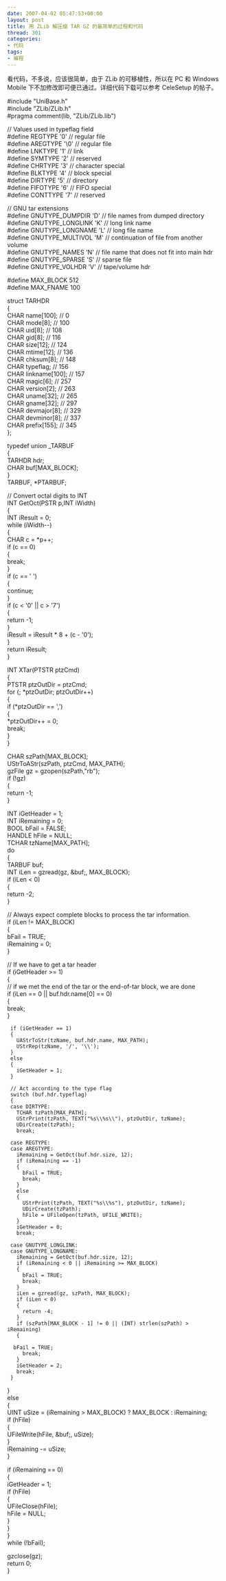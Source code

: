 ```yaml
---
date: 2007-04-02 05:47:53+00:00
layout: post
title: 用 ZLib 解压缩 TAR GZ 的最简单的过程和代码
thread: 301
categories:
- 代码
tags:
- 编程
---
```


看代码，不多说，应该很简单，由于 ZLib 的可移植性，所以在 PC 和 Windows Mobile 下不加修改即可便已通过。<!-- more -->详细代码下载可以参考 CeleSetup 的帖子。  
  
  


  
#include "UniBase.h"  
#include "ZLib/ZLib.h"  
#pragma comment(lib, "ZLib/ZLib.lib")  
  
// Values used in typeflag field  
#define REGTYPE       '0'       // regular file  
#define AREGTYPE      '\0'      // regular file  
#define LNKTYPE       '1'       // link  
#define SYMTYPE       '2'       // reserved  
#define CHRTYPE       '3'       // character special  
#define BLKTYPE       '4'       // block special  
#define DIRTYPE       '5'       // directory  
#define FIFOTYPE      '6'       // FIFO special  
#define CONTTYPE      '7'       // reserved  
  
//  GNU tar extensions  
#define GNUTYPE_DUMPDIR   'D'       // file names from dumped directory  
#define GNUTYPE_LONGLINK  'K'       // long link name  
#define GNUTYPE_LONGNAME  'L'       // long file name  
#define GNUTYPE_MULTIVOL  'M'       // continuation of file from another volume  
#define GNUTYPE_NAMES   'N'       // file name that does not fit into main hdr  
#define GNUTYPE_SPARSE    'S'       // sparse file  
#define GNUTYPE_VOLHDR    'V'       // tape/volume hdr  
  
  
#define MAX_BLOCK 512  
#define MAX_FNAME 100  
  
struct TARHDR  
{  
 CHAR name[100];               //   0  
 CHAR mode[8];                 // 100  
 CHAR uid[8];                  // 108  
 CHAR gid[8];                  // 116  
 CHAR size[12];                // 124  
 CHAR mtime[12];               // 136  
 CHAR chksum[8];               // 148  
 CHAR typeflag;                // 156  
 CHAR linkname[100];           // 157  
 CHAR magic[6];                // 257  
 CHAR version[2];              // 263  
 CHAR uname[32];               // 265  
 CHAR gname[32];               // 297  
 CHAR devmajor[8];             // 329  
 CHAR devminor[8];             // 337  
 CHAR prefix[155];             // 345  
};  
  
typedef union _TARBUF  
{  
 TARHDR hdr;  
 CHAR buf[MAX_BLOCK];  
}  
TARBUF, *PTARBUF;  
  
  
// Convert octal digits to INT  
INT GetOct(PSTR p,INT iWidth)  
{  
 INT iResult = 0;  
 while (iWidth--)  
 {  
   CHAR c = *p++;  
   if (c == 0)  
   {  
     break;  
   }  
   if (c == ' ')  
   {  
     continue;  
   }  
   if (c < '0' || c > '7')  
   {  
     return -1;  
   }  
   iResult = iResult * 8 + (c - '0');  
 }  
 return iResult;  
}  
  
INT XTar(PTSTR ptzCmd)  
{  
 PTSTR ptzOutDir = ptzCmd;  
 for (; *ptzOutDir; ptzOutDir++)  
 {  
   if (*ptzOutDir == ',')  
   {  
     *ptzOutDir++ = 0;  
     break;  
   }  
 }  
  
 CHAR szPath[MAX_BLOCK];  
 UStrToAStr(szPath, ptzCmd, MAX_PATH);  
 gzFile gz = gzopen(szPath,"rb");  
 if (!gz)  
 {  
   return -1;  
 }  
  
 INT iGetHeader = 1;  
 INT iRemaining = 0;  
 BOOL bFail = FALSE;  
 HANDLE hFile = NULL;  
 TCHAR tzName[MAX_PATH];  
 do  
 {  
   TARBUF buf;  
   INT iLen = gzread(gz, &buf;, MAX_BLOCK);  
   if (iLen < 0)  
   {  
     return -2;  
   }  
  
   // Always expect complete blocks to process the tar information.  
   if (iLen != MAX_BLOCK)  
   {  
     bFail = TRUE;  
     iRemaining = 0;  
   }  
  
   // If we have to get a tar header  
   if (iGetHeader >= 1)  
   {  
     // if we met the end of the tar or the end-of-tar block, we are done  
     if (iLen == 0 || buf.hdr.name[0] == 0)  
     {  
       break;  
     }  
  
     if (iGetHeader == 1)  
     {  
       UAStrToStr(tzName, buf.hdr.name, MAX_PATH);  
       UStrRep(tzName, '/', '\\');  
     }  
     else  
     {  
       iGetHeader = 1;  
     }  
  
     // Act according to the type flag  
     switch (buf.hdr.typeflag)  
     {  
     case DIRTYPE:  
       TCHAR tzPath[MAX_PATH];  
       UStrPrint(tzPath, TEXT("%s\\%s\\"), ptzOutDir, tzName);  
       UDirCreate(tzPath);  
       break;  
  
     case REGTYPE:  
     case AREGTYPE:  
       iRemaining = GetOct(buf.hdr.size, 12);  
       if (iRemaining == -1)  
       {  
         bFail = TRUE;  
         break;  
       }  
       else  
       {  
         UStrPrint(tzPath, TEXT("%s\\%s"), ptzOutDir, tzName);  
         UDirCreate(tzPath);  
         hFile = UFileOpen(tzPath, UFILE_WRITE);  
       }  
       iGetHeader = 0;  
       break;  
  
     case GNUTYPE_LONGLINK:  
     case GNUTYPE_LONGNAME:  
       iRemaining = GetOct(buf.hdr.size, 12);  
       if (iRemaining < 0 || iRemaining >= MAX_BLOCK)  
       {  
         bFail = TRUE;  
         break;  
       }  
       iLen = gzread(gz, szPath, MAX_BLOCK);  
       if (iLen < 0)  
       {  
         return -4;  
       }  
       if (szPath[MAX_BLOCK - 1] != 0 || (INT) strlen(szPath) > iRemaining)  
       {  
   
      bFail = TRUE;  
         break;  
       }  
       iGetHeader = 2;  
       break;  
     }  
   }  
   else  
   {  
     UINT uSize = (iRemaining > MAX_BLOCK) ? MAX_BLOCK : iRemaining;  
     if (hFile)  
     {  
       UFileWrite(hFile, &buf;, uSize);  
     }  
     iRemaining -= uSize;  
   }  
  
   if (iRemaining == 0)  
   {  
     iGetHeader = 1;  
     if (hFile)  
     {  
       UFileClose(hFile);  
       hFile = NULL;  
     }  
   }  
 }  
 while (!bFail);  
  
 gzclose(gz);  
 return 0;  
}
